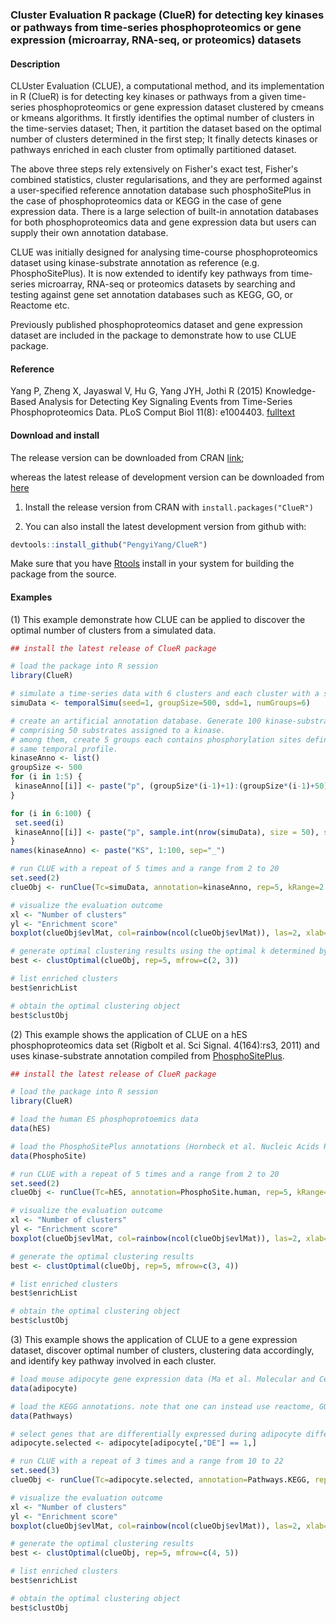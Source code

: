 ### Cluster Evaluation R package (ClueR) for detecting key kinases or pathways from time-series phosphoproteomics or gene expression (microarray, RNA-seq, or proteomics) datasets

#### Description
CLUster Evaluation (CLUE), a computational method, and its implementation in R (ClueR) is for detecting key kinases or pathways from a given time-series phosphoproteomics or gene expression dataset clustered by cmeans or kmeans algorithms. It firstly identifies the optimal number of clusters in the time-servies dataset; Then, it partition the dataset based on the optimal number of clusters determined in the first step; It finally detects kinases or pathways enriched in each cluster from optimally partitioned dataset.

The above three steps rely extensively on Fisher's exact test, Fisher's combined statistics, cluster regularisations, and they are performed against a user-specified reference annotation database such phosphoSitePlus in the case of phosphoproteomics data or KEGG in the case of gene expression data. There is a large selection of built-in annotation databases for both phosphoproteomics data and gene expression data but users can supply their own annotation database.

CLUE was initially designed for analysing time-course phosphoproteomics dataset using kinase-substrate annotation as reference (e.g. PhosphoSitePlus). It is now extended to identify key pathways from time-series microarray, RNA-seq or proteomics datasets by searching and testing against gene set annotation databases such as KEGG, GO, or Reactome etc.

Previously published phosphoproteomics dataset and gene expression dataset are included in the package to demonstrate how to use CLUE package.

#### Reference
Yang P, Zheng X, Jayaswal V, Hu G, Yang JYH, Jothi R (2015) Knowledge-Based Analysis for Detecting Key Signaling Events from Time-Series Phosphoproteomics Data. PLoS Comput Biol 11(8): e1004403. [fulltext](http://journals.plos.org/ploscompbiol/article?id=10.1371/journal.pcbi.1004403)

#### Download and install
The release version can be downloaded from CRAN [link](https://CRAN.R-project.org/package=ClueR);

whereas the latest release of development version can be downloaded from [here](https://github.com/PengyiYang/ClueR/releases)

1. Install the release version from CRAN with `install.packages("ClueR")`

2. You can also install the latest development version from github with:
```r
devtools::install_github("PengyiYang/ClueR")
```
Make sure that you have [Rtools](https://cran.r-project.org/bin/windows/Rtools/) install in your system for building the package from the source.

#### Examples
(1) This example demonstrate how CLUE can be applied to discover the optimal number of clusters from a simulated data.

``` r
## install the latest release of ClueR package

# load the package into R session
library(ClueR) 

# simulate a time-series data with 6 clusters and each cluster with a size of 500 entries
simuData <- temporalSimu(seed=1, groupSize=500, sdd=1, numGroups=6)

# create an artificial annotation database. Generate 100 kinase-substrate groups each
# comprising 50 substrates assigned to a kinase.
# among them, create 5 groups each contains phosphorylation sites defined to have the
# same temporal profile.
kinaseAnno <- list()
groupSize <- 500
for (i in 1:5) {
 kinaseAnno[[i]] <- paste("p", (groupSize*(i-1)+1):(groupSize*(i-1)+50), sep="_")
}

for (i in 6:100) {
 set.seed(i)
 kinaseAnno[[i]] <- paste("p", sample.int(nrow(simuData), size = 50), sep="_")
}
names(kinaseAnno) <- paste("KS", 1:100, sep="_")

# run CLUE with a repeat of 5 times and a range from 2 to 20
set.seed(2)
clueObj <- runClue(Tc=simuData, annotation=kinaseAnno, rep=5, kRange=2:20)

# visualize the evaluation outcome
xl <- "Number of clusters"
yl <- "Enrichment score"
boxplot(clueObj$evlMat, col=rainbow(ncol(clueObj$evlMat)), las=2, xlab=xl, ylab=yl, main="CLUE")

# generate optimal clustering results using the optimal k determined by CLUE
best <- clustOptimal(clueObj, rep=5, mfrow=c(2, 3))

# list enriched clusters
best$enrichList

# obtain the optimal clustering object
best$clustObj
```

(2) This example shows the application of CLUE on a hES phosphoproteomics data set (Rigbolt et al. Sci Signal. 4(164):rs3, 2011) and uses kinase-substrate annotation compiled from [PhosphoSitePlus](http://www.phosphosite.org).

``` r
## install the latest release of ClueR package

# load the package into R session
library(ClueR) 

# load the human ES phosphoprotoemics data 
data(hES) 

# load the PhosphoSitePlus annotations (Hornbeck et al. Nucleic Acids Res. 40:D261-70, 2012). Note that one can instead use PhosphoELM database by typing "data(PhosphoELM)"
data(PhosphoSite)

# run CLUE with a repeat of 5 times and a range from 2 to 20
set.seed(2)
clueObj <- runClue(Tc=hES, annotation=PhosphoSite.human, rep=5, kRange=2:20)

# visualize the evaluation outcome
xl <- "Number of clusters"
yl <- "Enrichment score"
boxplot(clueObj$evlMat, col=rainbow(ncol(clueObj$evlMat)), las=2, xlab=xl, ylab=yl, main="CLUE")

# generate the optimal clustering results
best <- clustOptimal(clueObj, rep=5, mfrow=c(3, 4))

# list enriched clusters
best$enrichList

# obtain the optimal clustering object
best$clustObj
```

(3) This example shows the application of CLUE to a gene expression dataset, discover optimal number of clusters, clustering data accordingly, and identify key pathway involved in each cluster.

``` r
# load mouse adipocyte gene expression data (Ma et al. Molecular and Cellular Biology. 2014, 34(19):3607-17)
data(adipocyte)

# load the KEGG annotations. note that one can instead use reactome, GOBP, biocarta database
data(Pathways)

# select genes that are differentially expressed during adipocyte differentiation
adipocyte.selected <- adipocyte[adipocyte[,"DE"] == 1,]

# run CLUE with a repeat of 3 times and a range from 10 to 22
set.seed(3)
clueObj <- runClue(Tc=adipocyte.selected, annotation=Pathways.KEGG, rep=3, kRange=10:20)

# visualize the evaluation outcome
xl <- "Number of clusters"
yl <- "Enrichment score"
boxplot(clueObj$evlMat, col=rainbow(ncol(clueObj$evlMat)), las=2, xlab=xl, ylab=yl, main="CLUE")

# generate the optimal clustering results
best <- clustOptimal(clueObj, rep=5, mfrow=c(4, 5))

# list enriched clusters
best$enrichList

# obtain the optimal clustering object
best$clustObj
```
